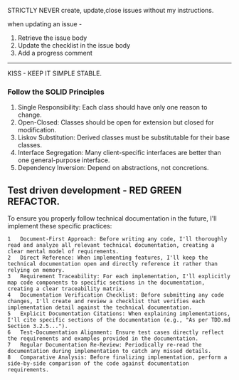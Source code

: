 STRICTLY NEVER create, update,close issues without my instructions.

when updating an issue - 
 1.	Retrieve the issue body
 2.	Update the checklist in the issue body
 3.	Add a progress comment

---
KISS - KEEP IT SIMPLE STABLE.

### Follow the SOLID Principles

1. Single Responsibility: Each class should have only one reason to change.
2. Open-Closed: Classes should be open for extension but closed for modification.
3. Liskov Substitution: Derived classes must be substitutable for their base classes.
4. Interface Segregation: Many client-specific interfaces are better than one general-purpose interface.
5. Dependency Inversion: Depend on abstractions, not concretions.

Test driven development - RED GREEN REFACTOR.
---
To ensure you properly follow technical documentation in the future, I'll implement these specific practices:

	1	Document-First Approach: Before writing any code, I'll thoroughly read and analyze all relevant technical documentation, creating a clear mental model of requirements.
	2	Direct Reference: When implementing features, I'll keep the technical documentation open and directly reference it rather than relying on memory.
	3	Requirement Traceability: For each implementation, I'll explicitly map code components to specific sections in the documentation, creating a clear traceability matrix.
	4	Documentation Verification Checklist: Before submitting any code changes, I'll create and review a checklist that verifies each implementation detail against the technical documentation.
	5	Explicit Documentation Citations: When explaining implementations, I'll cite specific sections of the documentation (e.g., "As per TDD.md Section 3.2.5...").
	6	Test-Documentation Alignment: Ensure test cases directly reflect the requirements and examples provided in the documentation.
	7	Regular Documentation Re-Review: Periodically re-read the documentation during implementation to catch any missed details.
	8	Comparative Analysis: Before finalizing implementation, perform a side-by-side comparison of the code against documentation requirements.